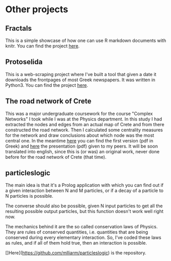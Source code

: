 # Other projects

## Fractals
This is a simple showcase of how one can use R markdown documents with knitr.
You can find the project [here](http://mlliarm.github.io/fractals).

## Protoselida
This is a web-scraping project where I've built a tool that given a date it downloads
the frontpages of most Greek newspapers. It was written in Python3.
You can find the project [here](https://github.com/mlliarm/protoselida).

## The road network of Crete
This was a major undergraduate coursework for the course "Complex Networks" I took while I was at the Physics department.
In this study I had extracted the nodes and edges from an actual map of Crete and from there constructed the road network.
Then I calculated some centrality measures for the network and draw conclusions about which node was the most central one.
In the meantime [here](https://drive.google.com/open?id=1-0MZ0eLm6VY-yCHNozEClaTcBg8eHuXb) you can find the first version
(pdf in Greek) and [here](https://drive.google.com/open?id=163SC4eRrVJJEtJ0DVY8Rv2KEl4rheRnR) the presentation (pdf) given to my peers. It will be soon translated into english, since this is (or was) an original work, never done before for the road network of Crete (that time).

## particleslogic
The main idea is that it's a Prolog application with which you can find out if a given interaction between N and M particles, or if a decay of a particle to N particles is possible.

The converse should also be possible, given N input particles to get all the resulting possible output particles, but this function doesn't work well right now.

The mechanics behind it are the so called conservation laws of Physics. They are rules of conserved quantities, i.e. quantities that are being conserved during every elementary interaction. So, I've coded these laws as rules, and if all of them hold true, then an interaction is possible.

[]Here](https://github.com/mlliarm/particleslogic) is the repository.
